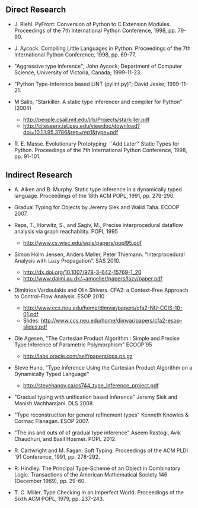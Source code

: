 Direct Research
---------------

- J. Riehl. PyFront: Conversion of Python to C Extension Modules. Proceedings of the 7th International Python Conference, 1998, pp. 79-90.

- J. Aycock. Compiling Little Languages in Python. Proceedings of the 7th International Python Conference, 1998, pp. 69-77.

- "Aggressive type inference"; John Aycock; Department of Computer Science, University of Victoria, Canada; 1999-11-23.

- "Python Type-Inference based LINT (pylint.py)"; David Jeske; 1999-11-21.

- M Salib, “Starkiller: A static type inferencer and compiler for Python” (2004)
    * http://people.csail.mit.edu/jrb/Projects/starkiller.pdf
    * http://citeseerx.ist.psu.edu/viewdoc/download?doi=10.1.1.95.3786&rep=rep1&type=pdf

- R. E. Masse. Evolutionary Prototyping: ``Add Later'' Static Types for Python. Proceedings of the 7th International Python Conference, 1998, pp. 91-101.

Indirect Research
-----------------

- A. Aiken and B. Murphy. Static type inference in a dynamically typed language. Proceedings of the 18th ACM POPL, 1991, pp. 279-290.

- Gradual Typing for Objects by Jeremy Siek and Walid Taha. ECOOP 2007.

- Reps, T., Horwitz, S., and Sagiv, M., Precise interprocedural dataflow analysis via graph reachability. POPL 1995
    * http://www.cs.wisc.edu/wpis/papers/popl95.pdf

- Simon Holm Jensen, Anders Møller, Peter Thiemann. “Interprocedural Analysis with Lazy Propagation”. SAS 2010. 
    * http://dx.doi.org/10.1007/978-3-642-15769-1_20
    * http://www.daimi.au.dk/~amoeller/papers/lazy/paper.pdf

- Dimitrios Vardoulakis and Olin Shivers. CFA2: a Context-Free Approach to Control-Flow Analysis. ESOP 2010
    * http://www.ccs.neu.edu/home/dimvar/papers/cfa2-NU-CCIS-10-01.pdf
    * Slides: http://www.ccs.neu.edu/home/dimvar/papers/cfa2-esop-slides.pdf

- Ole Agesen, "The Cartesian Product Algorithm : Simple and Precise Type Inference of Parametric Polymorphism" ECOOP’95
    * http://labs.oracle.com/self/papers/cpa.ps.gz

- Steve Hano, "Type Inference Using the Cartesian Product Algorithm on a Dynamically Typed Language"
    * http://stevehanov.ca/cs744_type_inference_project.pdf

- "Gradual typing with unification based inference" Jeremy Siek and Manish Vachharajani. DLS 2008.

- "Type reconstruction for general refinement types" Kenneth Knowles & Cormac Flanagan. ESOP 2007.

- "The ins and outs of of gradual type inference" Aseem Rastogi, Avik Chaudhuri, and Basil Hosmer. POPL 2012.

- R. Cartwright and M. Fagan. Soft Typing. Proceedings of the ACM PLDI '91 Conference, 1991, pp. 278-292.

- R. Hindley. The Principal Type-Scheme of an Object in Combinatory Logic. Transactions of the American Mathematical Society 146 (December 1969), pp. 29-60.

- T. C. Miller. Type Checking in an Imperfect World. Proceedings of the Sixth ACM POPL, 1979, pp. 237-243.
